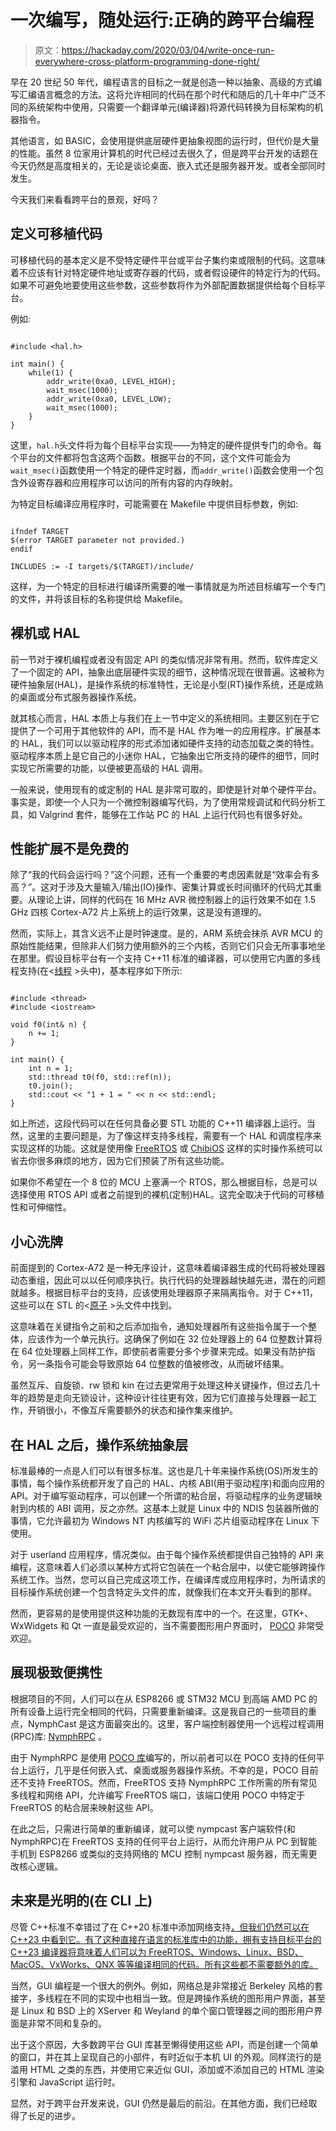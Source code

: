 # 一次编写，随处运行:正确的跨平台编程

> 原文：<https://hackaday.com/2020/03/04/write-once-run-everywhere-cross-platform-programming-done-right/>

早在 20 世纪 50 年代，编程语言的目标之一就是创造一种以抽象、高级的方式编写汇编语言概念的方法。这将允许相同的代码在那个时代和随后的几十年中广泛不同的系统架构中使用，只需要一个翻译单元(编译器)将源代码转换为目标架构的机器指令。

其他语言，如 BASIC，会使用提供底层硬件更抽象视图的运行时，但代价是大量的性能。虽然 8 位家用计算机的时代已经过去很久了，但是跨平台开发的话题在今天仍然是高度相关的，无论是谈论桌面、嵌入式还是服务器开发。或者全部同时发生。

今天我们来看看跨平台的景观，好吗？

## 定义可移植代码

可移植代码的基本定义是不受特定硬件平台或平台子集约束或限制的代码。这意味着不应该有针对特定硬件地址或寄存器的代码，或者假设硬件的特定行为的代码。如果不可避免地要使用这些参数，这些参数将作为外部配置数据提供给每个目标平台。

例如:

```

#include <hal.h>

int main() {
    while(1) {
        addr_write(0xa0, LEVEL_HIGH);
        wait_msec(1000);
        addr_write(0xa0, LEVEL_LOW);
        wait_msec(1000);
    }
}

```

这里，`hal.h`头文件将为每个目标平台实现——为特定的硬件提供专门的命令。每个平台的文件都将包含这两个函数。根据平台的不同，这个文件可能会为`wait_msec()`函数使用一个特定的硬件定时器，而`addr_write()`函数会使用一个包含外设寄存器和应用程序可以访问的所有内容的内存映射。

为特定目标编译应用程序时，可能需要在 Makefile 中提供目标参数，例如:

```

ifndef TARGET
$(error TARGET parameter not provided.)
endif

INCLUDES := -I targets/$(TARGET)/include/

```

这样，为一个特定的目标进行编译所需要的唯一事情就是为所述目标编写一个专门的文件，并将该目标的名称提供给 Makefile。

## 裸机或 HAL

前一节对于裸机编程或者没有固定 API 的类似情况非常有用。然而，软件库定义了一个固定的 API，抽象出底层硬件实现的细节，这种情况现在很普遍。这被称为硬件抽象层(HAL)，是操作系统的标准特性，无论是小型(RT)操作系统，还是成熟的桌面或分布式服务器操作系统。

就其核心而言，HAL 本质上与我们在上一节中定义的系统相同。主要区别在于它提供了一个可用于其他软件的 API，而不是 HAL 作为唯一的应用程序。扩展基本的 HAL，我们可以以驱动程序的形式添加诸如硬件支持的动态加载之类的特性。驱动程序本质上是它自己的小迷你 HAL，它抽象出它所支持的硬件的细节，同时实现它所需要的功能，以便被更高级的 HAL 调用。

一般来说，使用现有的或定制的 HAL 是非常可取的，即使是针对单个硬件平台。事实是，即使一个人只为一个微控制器编写代码，为了使用常规调试和代码分析工具，如 Valgrind 套件，能够在工作站 PC 的 HAL 上运行代码也有很多好处。

## 性能扩展不是免费的

除了“我的代码会运行吗？”这个问题，还有一个重要的考虑因素就是“效率会有多高？”。这对于涉及大量输入/输出(IO)操作、密集计算或长时间循环的代码尤其重要。从理论上讲，同样的代码在 16 MHz AVR 微控制器上的运行效果不如在 1.5 GHz 四核 Cortex-A72 片上系统上的运行效果，这是没有道理的。

然而，实际上，其含义远不止是时钟速度。是的，ARM 系统会抹杀 AVR MCU 的原始性能结果，但除非人们努力使用额外的三个内核，否则它们只会无所事事地坐在那里。假设目标平台有一个支持 C++11 标准的编译器，可以使用它内置的多线程支持(在<[线程](https://en.cppreference.com/w/cpp/header/thread) >头中)，基本程序如下所示:

```

#include <thread>
#include <iostream>

void f0(int& n) {
    n += 1;
}

int main() {
    int n = 1;
    std::thread t0(f0, std::ref(n));
    t0.join();
    std::cout << "1 + 1 = " << n << std::endl;
}

```

如上所述，这段代码可以在任何具备必要 STL 功能的 C++11 编译器上运行。当然，这里的主要问题是，为了像这样支持多线程，需要有一个 HAL 和调度程序来实现这样的功能。这就是使用像 [FreeRTOS](https://www.freertos.org/) 或 [ChibiOS](http://www.chibios.org) 这样的实时操作系统可以省去你很多麻烦的地方，因为它们预装了所有这些功能。

如果你不希望在一个 8 位的 MCU 上塞满一个 RTOS，那么根据目标，总是可以选择使用 RTOS API 或者之前提到的裸机(定制)HAL。这完全取决于代码的可移植性和可伸缩性。

## 小心洗牌

前面提到的 Cortex-A72 是一种无序设计，这意味着编译器生成的代码将被处理器动态重组，因此可以以任何顺序执行。执行代码的处理器越快越先进，潜在的问题就越多。根据目标平台的支持，应该使用处理器原子来隔离指令。对于 C++11，这些可以在 STL 的<[原子](https://en.cppreference.com/w/cpp/header/atomic) >头文件中找到。

这意味着在关键指令之前和之后添加指令，通知处理器所有这些指令属于一个整体，应该作为一个单元执行。这确保了例如在 32 位处理器上的 64 位整数计算将在 64 位处理器上同样工作，即使前者需要分多个步骤来完成。如果没有防护指令，另一条指令可能会导致原始 64 位整数的值被修改，从而破坏结果。

虽然互斥、自旋锁、rw 锁和 kin 在过去更常用于处理这种关键操作，但过去几十年的趋势是走向无锁设计，这种设计往往更有效，因为它们直接与处理器一起工作，开销很小，不像互斥需要额外的状态和操作集来维护。

## 在 HAL 之后，操作系统抽象层

标准最棒的一点是人们可以有很多标准。这也是几十年来操作系统(OS)所发生的事情，每个操作系统都开发了自己的 HAL、内核 ABI(用于驱动程序)和面向应用的 API。对于编写驱动程序，可以创建一个所谓的粘合层，将驱动程序的业务逻辑映射到内核的 ABI 调用，反之亦然。这基本上就是 Linux 中的 NDIS 包装器所做的事情，它允许最初为 Windows NT 内核编写的 WiFi 芯片组驱动程序在 Linux 下使用。

对于 userland 应用程序，情况类似。由于每个操作系统都提供自己独特的 API 来编程，这意味着人们必须以某种方式将它包装在一个粘合层中，以使它能够跨操作系统工作。当然，您可以自己完成这项工作，在编译库或应用程序时，为所请求的目标操作系统创建一个包含特定头文件的库，就像我们在本文开头看到的那样。

然而，更容易的是使用提供这种功能的无数现有库中的一个。在这里，GTK+、WxWidgets 和 Qt 一直是最受欢迎的，当不需要图形用户界面时， [POCO](http://pocoproject.org/) 非常受欢迎。

## 展现极致便携性

根据项目的不同，人们可以在从 ESP8266 或 STM32 MCU 到高端 AMD PC 的所有设备上运行完全相同的代码，只需要重新编译。这是我自己的一些项目的重点，NymphCast 是这方面最突出的。这里，客户端控制器使用一个远程过程调用(RPC)库: [NymphRPC](https://github.com/MayaPosch/NymphRPC) 。

由于 NymphRPC 是使用 [POCO 库](https://pocoproject.org/)编写的，所以前者可以在 POCO 支持的任何平台上运行，几乎是任何嵌入式、桌面或服务器操作系统。不幸的是，POCO 目前还不支持 FreeRTOS。然而，FreeRTOS 支持 NymphRPC 工作所需的所有常见多线程和网络 API，允许编写 FreeRTOS 端口，该端口使用 POCO 中特定于 FreeRTOS 的粘合层来映射这些 API。

在此之后，只需进行简单的重新编译，就可以使 nympcast 客户端软件(和 NymphRPC)在 FreeRTOS 支持的任何平台上运行，从而允许用户从 PC 到智能手机到 ESP8266 或类似的支持网络的 MCU 控制 nympcast 服务器，而无需更改核心逻辑。

## 未来是光明的(在 CLI 上)

尽管 C++标准不幸错过了在 C++20 标准中添加网络支持[，但我们仍然可以在 C++23 中看到它。有了这种直接在语言的标准库中的功能，拥有支持目标平台的 C++23 编译器将意味着人们可以为 FreeRTOS、Windows、Linux、BSD、MacOS、VxWorks、QNX 等等编译相同的代码。所有这些都不需要额外的库。](https://hackaday.com/2019/07/30/c20-is-feature-complete-heres-what-changes-are-coming/)

当然，GUI 编程是一个很大的例外。例如，网络总是非常接近 Berkeley 风格的套接字，多线程在不同的实现中也相当一致。但是跨操作系统的图形用户界面，甚至是 Linux 和 BSD 上的 XServer 和 Weyland 的单个窗口管理器之间的图形用户界面是非常不同和复杂的。

出于这个原因，大多数跨平台 GUI 库甚至懒得使用这些 API，而是创建一个简单的窗口，并在其上呈现自己的小部件，有时近似于本机 UI 的外观。同样流行的是滥用 HTML 之类的东西，并使用它来近似 GUI，添加或不添加自己的 HTML 渲染引擎和 JavaScript 运行时。

显然，对于跨平台开发来说，GUI 仍然是最后的前沿。在其他方面，我们已经取得了长足的进步。